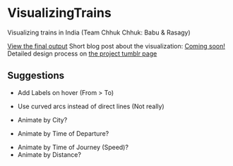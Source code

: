 VisualizingTrains
=================

Visualizing trains in India (Team Chhuk Chhuk: Babu &amp; Rasagy)

[View the final output](http://rasagy.github.io/VisualizingTrains)
Short blog post about the visualization: [Coming soon!]()
Detailed design process on [the project tumblr page](http://visualizingtrains.tumblr.com/ChhukChhuk)

## Suggestions

* Add Labels on hover (From > To)
- Use curved arcs instead of direct lines (Not really)
* Animate by City?
- Animate by Time of Departure?
* Animate by Time of Journey (Speed)?
* Animate by Distance?
